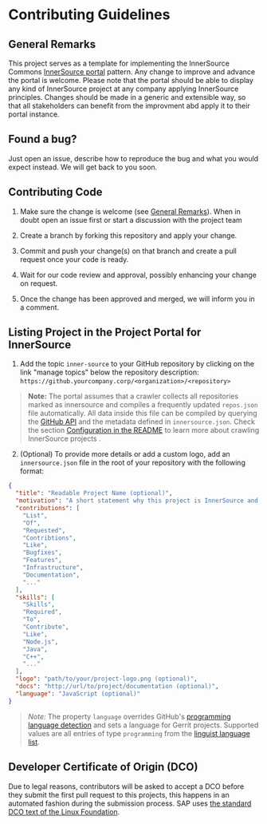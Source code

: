 # Contributing Guidelines

## General Remarks

This project serves as a template for implementing the InnerSource Commons [InnerSource portal](https://github.com/InnerSourceCommons/InnerSourcePatterns/blob/master/patterns/2-structured/innersource-portal.md) pattern.
Any change to improve and advance the portal is welcome. Please note that the portal should be able to display any kind of InnerSource project at any company applying InnerSource principles. 
Changes should be made in a generic and extensible way, so that all stakeholders can benefit from the improvment abd apply it to their portal instance.

## Found a bug?

Just open an issue, describe how to reproduce the bug and what you would expect instead. We will get back to you soon.

## Contributing Code

1. Make sure the change is welcome (see [General Remarks](#general-remarks)). When in doubt open an issue first or start a discussion with the project team

2. Create a branch by forking this repository and apply your change.

3. Commit and push your change(s) on that branch and create a pull request once your code is ready.

4. Wait for our code review and approval, possibly enhancing your change on request.

5. Once the change has been approved and merged, we will inform you in a comment.

## Listing Project in the Project Portal for InnerSource

1. Add the topic `inner-source` to your GitHub repository by clicking on the link "manage topics" below the repository description:
`https://github.yourcompany.corp/<organization>/<repository>`
 
> **Note:** The portal assumes that a crawler collects all repositories marked as innersource and compiles a frequently updated ```repos.json``` file automatically. All data inside this file can be compiled by querying the [GitHub API](https://developer.github.com/v3/) and the metadata defined in ```innersource.json```. Check the section [Configuration in the README](README.md#configuration) to learn more about crawling InnerSource projects .
 
2. (Optional) To provide more details or add a custom logo, add an `innersource.json` file in the root of your repository with the following format:

``` json
{
  "title": "Readable Project Name (optional)",
  "motivation": "A short statement why this project is InnerSource and why contributors should care (optional)",
  "contributions": [
    "List",
    "Of",
    "Requested",
    "Contribtions",
    "Like",
    "Bugfixes",
    "Features",
    "Infrastructure",
    "Documentation",
    "..."
  ],
  "skills": [
    "Skills",
    "Required",
    "To",
    "Contribute",
    "Like",
    "Node.js",
    "Java",
    "C++",
    "..."
  ],
  "logo": "path/to/your/project-logo.png (optional)",
  "docs": "http://url/to/project/documentation (optional)",
  "language": "JavaScript (optional)"
}
``` 

> *Note:* The property `language` overrides GitHub's [programming language detection](https://docs.github.com/en/github/creating-cloning-and-archiving-repositories/about-repository-languages) and sets a language for Gerrit projects. Supported values are all entries of type `programming` from the [linguist language list](https://github.com/github/linguist/blob/master/lib/linguist/languages.yml).

## Developer Certificate of Origin (DCO)

Due to legal reasons, contributors will be asked to accept a DCO before they submit the first pull request to this projects, this happens in an automated fashion during the submission process. SAP uses [the standard DCO text of the Linux Foundation](https://developercertificate.org/).
